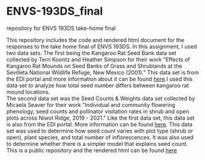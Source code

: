 # ENVS-193DS_final

repository for ENVS 193DS take-home final

This repository includes the code and rendered html document for the responses to the take home final of ENVS 193DS. In this assignment, I used two data sets. The first being the Kangaroo Rat Seed Bank data set collected by Terri Koontz and Heather Simpson for their work "Effects of Kangaroo Rat Mounds on Seed Banks of Grass and Shrublands at the Sevilleta National Wildlife Refuge, New Mexico (2001)." This data set is from the EDI portal and more information about it can be found [here](https://portal.edirepository.org/nis/mapbrowse?packageid=knb-lter-sev.208.102459).I used this data set to analyze how total seed number differs between kangaroo rat mound locations.  
The second data set was the Seed Counts & Weights data set collected by Micaela Seaver for their work "Individual and community flowering phenology, seed counts and pollinator visitation rates in shrub and open plots across Niwot Ridge, 2019 - 2021." Like the first data set, this data set is also from the EDI portal. More information can be found [here](https://portal.edirepository.org/nis/mapbrowse?packageid=knb-lter-nwt.297.1). This data set was used to determine how seed count varies with plot type (shrub or open), plant species, and total number of inflorescences. It was also used to determine whether there is a simpler model that explains seed count. 
This is a public repository and the rendered html can be found [here]()